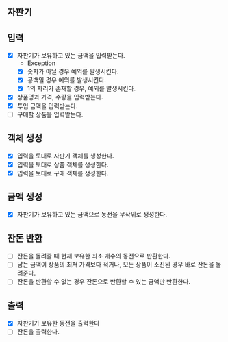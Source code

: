 ## 자판기

## 입력
- [x] 자판기가 보유하고 있는 금액을 입력받는다.
  - Exception
  - [x] 숫자가 아닐 경우 예외를 발생시킨다.
  - [x] 공백일 경우 예외를 발생시킨다.
  - [x] 1의 자리가 존재할 경우, 예외를 발생시킨다.
  
- [x] 상품명과 가격, 수량을 입력받는다.
- [x] 투입 금액을 입력받는다.
- [ ] 구매할 상품을 입력받는다.

## 객체 생성
- [x] 입력을 토대로 자판기 객체를 생성한다.
- [x] 입력을 토대로 상품 객체를 생성한다.
- [x] 입력을 토대로 구매 객체를 생성한다.

## 금액 생성
- [x] 자판기가 보유하고 있는 금액으로 동전을 무작위로 생성한다.

## 잔돈 반환
- [ ] 잔돈을 돌려줄 때 현재 보유한 최소 개수의 동전으로 반환한다.
- [ ] 남는 금액이 상품의 최저 가격보다 적거나, 모든 상품이 소진된 경우 바로 잔돈을 돌려준다.
- [ ] 잔돈을 반환할 수 없는 경우 잔돈으로 반환할 수 있는 금액만 반환한다.

## 출력
- [x] 자판기가 보유한 동전을 출력한다
- [ ] 잔돈을 출력한다.